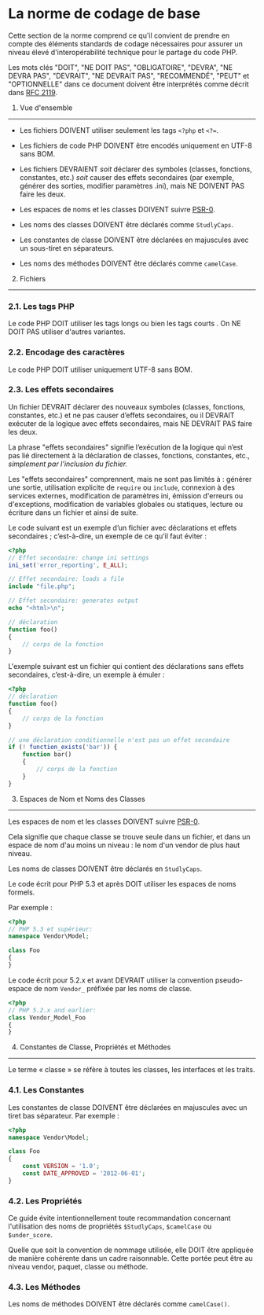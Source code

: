 La norme de codage de base
==========================

Cette section de la norme comprend ce qu'il convient de prendre en compte des
éléments standards de codage nécessaires pour assurer un niveau élevé
d'interopérabilité technique pour le partage du code PHP.

Les mots clés "DOIT", "NE DOIT PAS", "OBLIGATOIRE", "DEVRA", "NE DEVRA PAS", "DEVRAIT", "NE DEVRAIT PAS", "RECOMMENDÉ", "PEUT" et "OPTIONNELLE" dans ce document doivent être interprétés comme décrit dans [RFC 2119][].

[RFC 2119]: http://www.ietf.org/rfc/rfc2119.txt
[PSR-0]: https://github.com/lesmyrmidons/fig-standards/accepted/fr/PSR-0.md

1. Vue d'ensemble
-----------

- Les fichiers DOIVENT utiliser seulement les tags `<?php` et `<?=`.

- Les fichiers de code PHP DOIVENT être encodés uniquement en UTF-8 sans BOM.

- Les fichiers DEVRAIENT *soit* déclarer des symboles (classes, fonctions, constantes, etc.) *soit* causer des effets secondaires (par exemple, générer des sorties, modifier paramètres .ini), mais NE DOIVENT PAS faire les deux.

- Les espaces de noms et les classes DOIVENT suivre [PSR-0][].

- Les noms des classes DOIVENT être déclarés comme `StudlyCaps`.

- Les constantes de classe DOIVENT être déclarées en majuscules avec un sous-tiret en séparateurs.

- Les noms des méthodes DOIVENT être déclarés comme `camelCase`.

2. Fichiers
--------

### 2.1. Les tags PHP

Le code PHP DOIT utiliser les tags longs <?php ?> ou bien les tags courts <?= ?>. On NE DOIT PAS utiliser d'autres variantes.

### 2.2. Encodage des caractères

Le code PHP DOIT utiliser uniquement UTF-8 sans BOM.

### 2.3. Les effets secondaires

Un fichier DEVRAIT déclarer des nouveaux symboles (classes, fonctions, constantes, etc.) et ne pas causer d’effets secondaires, ou il DEVRAIT exécuter de la logique avec effets secondaires, mais NE DEVRAIT PAS faire les deux.

La phrase "effets secondaires" signifie l’exécution de la logique qui n’est pas lié directement à la déclaration de classes, fonctions, constantes, etc., *simplement par l’inclusion du fichier.*

Les "effets secondaires" comprennent, mais ne sont pas limités à : générer une sortie, utilisation explicite de `require` ou `include`, connexion à des services externes, modification de paramètres ini, émission d'erreurs ou d'exceptions, modification de variables globales ou statiques, lecture ou écriture dans un fichier et ainsi de suite.

Le code suivant est un exemple d’un fichier avec déclarations et effets secondaires ; c’est-à-dire, un exemple de ce qu’il faut éviter :

```php
<?php
// Effet secondaire: change ini settings
ini_set('error_reporting', E_ALL);

// Effet secondaire: loads a file
include "file.php";

// Effet secondaire: generates output
echo "<html>\n";

// déclaration
function foo()
{
    // corps de la fonction
}
```

L'exemple suivant est un fichier qui contient des déclarations sans
effets secondaires, c’est-à-dire, un exemple à émuler :

```php
<?php
// déclaration
function foo()
{
    // corps de la fonction
}

// une déclaration conditionnelle n'est pas un effet secondaire
if (! function_exists('bar')) {
    function bar()
    {
        // corps de la fonction
    }
}
```

3. Espaces de Nom et Noms des Classes
-------------------------------------

Les espaces de nom et les classes DOIVENT suivre [PSR-0][].

Cela signifie que chaque classe se trouve seule dans un fichier, et dans un espace de nom d'au moins un niveau : le nom d'un vendor de plus haut niveau.

Les noms de classes DOIVENT être déclarés en `StudlyCaps`.

Le code écrit pour PHP 5.3 et après DOIT utiliser les espaces de noms formels.

Par exemple :

```php
<?php
// PHP 5.3 et supérieur:
namespace Vendor\Model;

class Foo
{
}
```
Le code écrit pour 5.2.x et avant DEVRAIT utiliser la convention pseudo-espace de nom `Vendor_` préfixée par les noms de classe.

```php
<?php
// PHP 5.2.x and earlier:
class Vendor_Model_Foo
{
}
```

4. Constantes de Classe, Propriétés et Méthodes
-------------------------------------------

Le terme « classe » se réfère à toutes les classes, les interfaces et les traits.

### 4.1. Les Constantes

Les constantes de classe DOIVENT être déclarées en majuscules avec un tiret bas séparateur.
Par exemple :

```php
<?php
namespace Vendor\Model;

class Foo
{
    const VERSION = '1.0';
    const DATE_APPROVED = '2012-06-01';
}
```

### 4.2. Les Propriétés

Ce guide évite intentionnellement toute recommandation concernant l'utilisation des noms de propriétés `$StudlyCaps`, `$camelCase` ou `$under_score`.

Quelle que soit la convention de nommage utilisée, elle DOIT être appliquée de manière cohérente dans un cadre raisonnable. Cette portée peut être au niveau vendor, paquet, classe ou méthode.

### 4.3. Les Méthodes

Les noms de méthodes DOIVENT être déclarés comme `camelCase()`.

